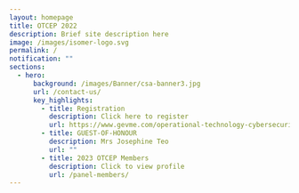 ```yaml
---
layout: homepage
title: OTCEP 2022
description: Brief site description here
image: /images/isomer-logo.svg
permalink: /
notification: ""
sections:
  - hero:
      background: /images/Banner/csa-banner3.jpg
      url: /contact-us/
      key_highlights:
        - title: Registration
          description: Click here to register
          url: https://www.gevme.com/operational-technology-cybersecurity-expert-panel-otcep-forum-2023
        - title: GUEST-OF-HONOUR
          description: Mrs Josephine Teo
          url: ""
        - title: 2023 OTCEP Members
          description: Click to view profile
          url: /panel-members/
---
```

